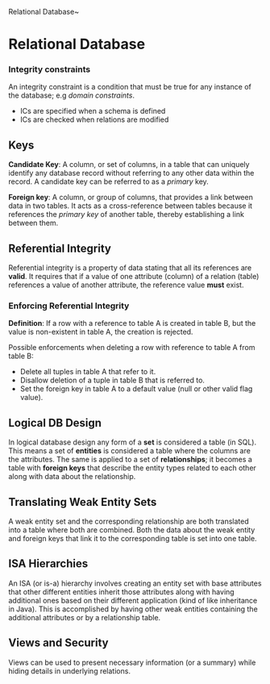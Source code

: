Relational Database~

# Relational Database

### Integrity constraints

An integrity constraint is a condition that must be true for any instance of the database; e.g 
*domain constraints*.
- ICs are specified when a schema is defined
- ICs are checked when relations are modified 
 
## Keys

**Candidate Key**: A column, or set of columns, in a table that can uniquely identify any database 
record without referring to any other data within the record. A candidate key can be referred to as a 
*primary* key.

**Foreign key**: A column, or group of columns, that provides a link between data in two tables. It 
acts as a cross-reference between tables because it references the *primary key* of another table,
thereby establishing a link between them. 

## Referential Integrity

Referential integrity is a property of data stating that all its references are **valid**. It requires
that if a value of one attribute (column) of a relation (table) references a value of another attribute,
the reference value **must** exist. 

### Enforcing Referential Integrity

**Definition**: If a row with a reference to table A is created in table B, but the value is non-existent in table A, the
creation is rejected. 

Possible enforcements when deleting a row with reference to table A from table B:
- Delete all tuples in table A that refer to it.
- Disallow deletion of a tuple in table B that is referred to.
- Set the foreign key in table A to a default value (null or other valid flag value). 

## Logical DB Design

In logical database design any form of a **set** is considered a table (in SQL). This means a set of
**entities** is considered a table where the columns are the attributes. The same is applied to a set
of **relationships**; it becomes a table with **foreign keys** that describe the entity types related 
to each other along with data about the relationship. 

## Translating Weak Entity Sets

A weak entity set and the corresponding relationship are both translated into a table where
both are combined. Both the data about the weak entity and foreign keys that link it to the
corresponding table is set into one table. 

## ISA Hierarchies

An ISA (or is-a) hierarchy involves creating an entity set with base attributes that other different
entities inherit those attributes along with having additional ones based on their different
application (kind of like inheritance in Java). This is accomplished by having other weak entities 
containing the additional attributes or by a relationship table. 

## Views and Security

Views can be used to present necessary information (or a summary) while hiding details in underlying 
relations.  